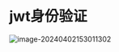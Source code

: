 # jwt身份验证

![image-20240402153011302](/Users/m/Documents/code/m-docs/docs/Nest/assets/image-20240402153011302.png)
